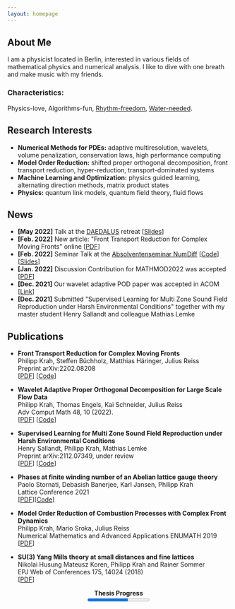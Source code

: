 ```yaml
---
layout: homepage
---
```


## About Me
I am a physicist located in Berlin, interested in various fields of mathematical physics and numerical analysis. 
I like to dive with one breath and make music with my friends.

### Characteristics: 
Physics-love, Algorithms-fun, [Rhythm-freedom](https://soundcloud.com/massesandbells), [Water-needed](https://www.tc-lichtenberg.de/aktuelles/aktivit%C3%A4ten-2021/tauchen-in-ammelshain.html).

## Research Interests

- **Numerical Methods for PDEs:** adaptive multiresolution, wavelets, volume penalization, conservation laws, high performance computing
- **Model Order Reduction:** shifted proper orthogonal decomposition, front transport reduction, hyper-reduction, transport-dominated systems
- **Machine Learning and Optimization:** physics guided learning, alternating direction methods, matrix product states
- **Physics:** quantum link models, quantum field theory, fluid flows

## News

- **[May  2022]** Talk at the [DAEDALUS](https://daedalus.berlin/) retreat [[Slides](https://Philipp137.github.io/assets/slides/20220509_DAEDALUS_retreat.pdf)]
- **[Feb. 2022]** New article: "Front Transport Reduction for Complex Moving Fronts" online [[PDF](https://arxiv.org/abs/2202.08208)]
- **[Feb. 2022]** Seminar Talk at the [Absolventenseminar NumDiff](https://www.math.tu-berlin.de/fachgebiete_ag_modnumdiff/fg_numerische_mathematik/v_menue/vortraege/absolventen_seminar/absolventinnen_seminar_ss_21/)  [[Code](https://github.com/Philipp137/FrontTransportReduction)]
                  [[Slides](https://Philipp137.github.io/assets/slides/20220203_AbsolventenseminarWS21_22.pdf)]
- **[Jan. 2022]** Discussion Contribution for MATHMOD2022 was accepted [[PDF](https://hal.archives-ouvertes.fr/hal-03396325/document)]
- **[Dec. 2021]** Our wavelet adaptive POD paper was accepted in ACOM [[Link](https://link.springer.com/article/10.1007/s10444-021-09922-2)]
- **[Dec. 2021]** Submitted "Supervised Learning for Multi Zone Sound Field Reproduction under Harsh Environmental Conditions" together with my master student Henry Sallandt and colleague Mathias Lemke

## Publications

- **Front Transport Reduction for Complex Moving Fronts**
  <br>
  Philipp Krah, Steffen Büchholz, Matthias Häringer, Julius Reiss
  <br>
  Preprint arXiv:2202.08208
  <br>
  [[PDF](https://arxiv.org/abs/2202.08208)] [[Code](https://github.com/Philipp137/FrontTransportReduction)] 

- **Wavelet Adaptive Proper Orthogonal Decomposition for Large Scale Flow Data**
  <br>
  Philipp Krah, Thomas Engels, Kai Schneider, Julius Reiss
  <br>
  Adv Comput Math 48, 10 (2022).
  <br>
  [[PDF](https://arxiv.org/pdf/2011.05016.pdf)] [[Code](https://github.com/adaptive-cfd/WABBIT)] 

- **Supervised Learning for Multi Zone Sound Field Reproduction under Harsh Environmental Conditions**
  <br>
  Henry Sallandt, Philipp Krah, Mathias Lemke
  <br>
  Preprint arXiv:2112.07349, under review
  <br>
  [[PDF](https://arxiv.org/pdf/2112.07349.pdf)] [[Code](https://github.com/henrysallandt/Supervised-Learning-for-Multi-Zone-Sound-Field-Reproduction-under-Harsh-Environmental-Conditions/)]

- **Phases at finite winding number of an Abelian lattice gauge theory**
  <br>
  Paolo Stornati, Debasish Banerjee, Karl Jansen, Philipp Krah
  <br>
  Lattice Conference 2021
  <br>
  [[PDF](https://arxiv.org/pdf/2111.09364.pdf)][[Code](https://github.com/Philipp137/SquareIce)]

- **Model Order Reduction of Combustion Processes with Complex Front Dynamics**
  <br>
  Philipp Krah, Mario Sroka, Julius Reiss
  <br>
  Numerical Mathematics and Advanced Applications ENUMATH 2019
  <br>
  [[PDF](https://arxiv.org/pdf/1912.03004.pdf)]

- **SU(3) Yang Mills theory at small distances and fine lattices**
  <br>
  Nikolai Husung Mateusz Koren, Philipp Krah and Rainer Sommer
  <br>
  EPJ Web of Conferences 175, 14024 (2018)
  <br>
  [[PDF](https://www.epj-conferences.org/articles/epjconf/pdf/2018/10/epjconf_lattice2018_14024.pdf)]

<div align ="center">
<strong>Thesis Progress</strong>
<br>
<progress value="65" max="100">85 %</progress>

</div>
